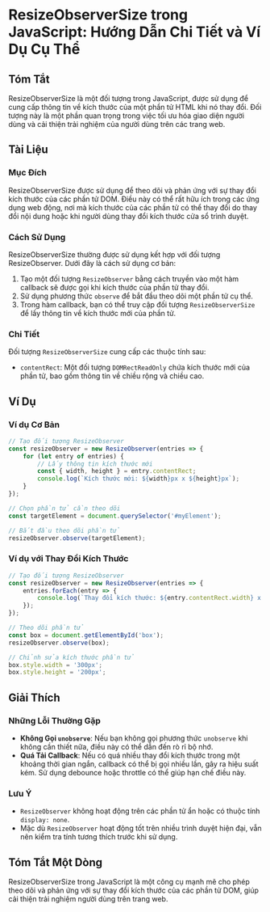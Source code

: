 <!--
Meta Description: # ResizeObserverSize trong JavaScript: Hướng Dẫn Chi Tiết và Ví Dụ Cụ Thể ## Tóm Tắt ResizeObserverSize là một đối tượng trong JavaScript, được sử dụn...
Meta Keywords: kích, thước, phần, resizeobserver, một
-->

# ResizeObserverSize trong JavaScript: Hướng Dẫn Chi Tiết và Ví Dụ Cụ Thể

## Tóm Tắt
ResizeObserverSize là một đối tượng trong JavaScript, được sử dụng để cung cấp thông tin về kích thước của một phần tử HTML khi nó thay đổi. Đối tượng này là một phần quan trọng trong việc tối ưu hóa giao diện người dùng và cải thiện trải nghiệm của người dùng trên các trang web.

## Tài Liệu
### Mục Đích
ResizeObserverSize được sử dụng để theo dõi và phản ứng với sự thay đổi kích thước của các phần tử DOM. Điều này có thể rất hữu ích trong các ứng dụng web động, nơi mà kích thước của các phần tử có thể thay đổi do thay đổi nội dung hoặc khi người dùng thay đổi kích thước cửa sổ trình duyệt.

### Cách Sử Dụng
ResizeObserverSize thường được sử dụng kết hợp với đối tượng ResizeObserver. Dưới đây là cách sử dụng cơ bản:

1. Tạo một đối tượng `ResizeObserver` bằng cách truyền vào một hàm callback sẽ được gọi khi kích thước của phần tử thay đổi.
2. Sử dụng phương thức `observe` để bắt đầu theo dõi một phần tử cụ thể.
3. Trong hàm callback, bạn có thể truy cập đối tượng `ResizeObserverSize` để lấy thông tin về kích thước mới của phần tử.

### Chi Tiết
Đối tượng `ResizeObserverSize` cung cấp các thuộc tính sau:
- `contentRect`: Một đối tượng `DOMRectReadOnly` chứa kích thước mới của phần tử, bao gồm thông tin về chiều rộng và chiều cao.

## Ví Dụ
### Ví dụ Cơ Bản
```javascript
// Tạo đối tượng ResizeObserver
const resizeObserver = new ResizeObserver(entries => {
    for (let entry of entries) {
        // Lấy thông tin kích thước mới
        const { width, height } = entry.contentRect;
        console.log(`Kích thước mới: ${width}px x ${height}px`);
    }
});

// Chọn phần tử cần theo dõi
const targetElement = document.querySelector('#myElement');

// Bắt đầu theo dõi phần tử
resizeObserver.observe(targetElement);
```

### Ví dụ với Thay Đổi Kích Thước
```javascript
// Tạo đối tượng ResizeObserver
const resizeObserver = new ResizeObserver(entries => {
    entries.forEach(entry => {
        console.log(`Thay đổi kích thước: ${entry.contentRect.width} x ${entry.contentRect.height}`);
    });
});

// Theo dõi phần tử
const box = document.getElementById('box');
resizeObserver.observe(box);

// Chỉnh sửa kích thước phần tử
box.style.width = '300px';
box.style.height = '200px';
```

## Giải Thích
### Những Lỗi Thường Gặp
- **Không Gọi `unobserve`**: Nếu bạn không gọi phương thức `unobserve` khi không cần thiết nữa, điều này có thể dẫn đến rò rỉ bộ nhớ.
- **Quá Tải Callback**: Nếu có quá nhiều thay đổi kích thước trong một khoảng thời gian ngắn, callback có thể bị gọi nhiều lần, gây ra hiệu suất kém. Sử dụng debounce hoặc throttle có thể giúp hạn chế điều này.

### Lưu Ý
- `ResizeObserver` không hoạt động trên các phần tử ẩn hoặc có thuộc tính `display: none`.
- Mặc dù `ResizeObserver` hoạt động tốt trên nhiều trình duyệt hiện đại, vẫn nên kiểm tra tính tương thích trước khi sử dụng.

## Tóm Tắt Một Dòng
ResizeObserverSize trong JavaScript là một công cụ mạnh mẽ cho phép theo dõi và phản ứng với sự thay đổi kích thước của các phần tử DOM, giúp cải thiện trải nghiệm người dùng trên trang web.
